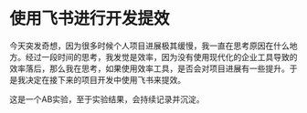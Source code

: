 # 使用飞书进行开发提效

今天突发奇想，因为很多时候个人项目进展极其缓慢，我一直在思考原因在什么地方。经过一段时间的思考，我发觉是效率，因为没有使用现代化的企业工具导致的效率落后，那么我在思考，如果使用效率工具，是否会对项目进展有一些提升。于是我决定在接下来的项目开发中使用飞书来提效。

这是一个AB实验，至于实验结果，会持续记录并沉淀。